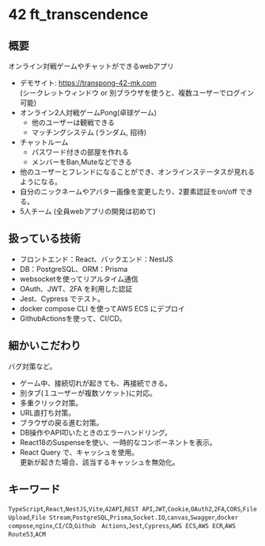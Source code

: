 # 42 ft_transcendence

## 概要

オンライン対戦ゲームやチャットができるwebアプリ

- デモサイト: https://transpong-42-mk.com <br>
  (シークレットウィンドウ or 別ブラウザを使うと、複数ユーザーでログイン可能)
- オンライン2人対戦ゲームPong(卓球ゲーム)
  - 他のユーザーは観戦できる
  - マッチングシステム (ランダム, 招待)
- チャットルーム
  - パスワード付きの部屋を作れる
  - メンバーをBan,Muteなどできる
- 他のユーザーとフレンドになることができ、オンラインステータスが見れるようになる。
- 自分のニックネームやアバター画像を変更したり、2要素認証をon/off できる。
- 5人チーム (全員webアプリの開発は初めて)

## 扱っている技術

- フロントエンド：React、バックエンド：NestJS
- DB：PostgreSQL、ORM：Prisma
- websocketを使ってリアルタイム通信
- OAuth、JWT、2FA を利用した認証
- Jest、Cypress でテスト。
- docker compose CLI を使ってAWS ECS にデプロイ
- GithubActionsを使って、CI/CD。

## 細かいこだわり

バグ対策など。

- ゲーム中、接続切れが起きても、再接続できる。
- 別タブ(１ユーザーが複数ソケット)に対応。
- 多重クリック対策。
- URL直打ち対策。
- ブラウザの戻る進む対策。
- DB操作やAPI叩いたときのエラーハンドリング。
- React18のSuspenseを使い、一時的なコンポーネントを表示。
- React Query で、キャッシュを使用。<br>
  更新が起きた場合、該当するキャッシュを無効化。

## キーワード

`TypeScript`,`React`,`NestJS`,`Vite`,`42API`,`REST API`,`JWT`,`Cookie`,`OAuth2`,`2FA`,`CORS`,`File Upload`,`File Stream`,`PostgreSQL`,`Prisma`,`Socket.IO`,`canvas`,`Swagger`,`docker compose`,`nginx`,`CI/CD`,`Github　Actions`,`Jest`,`Cypress`,`AWS ECS`,`AWS ECR`,`AWS Route53`,`ACM`
